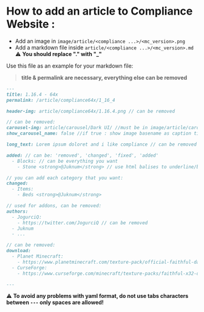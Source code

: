 # How to add an article to Compliance Website :
- Add an image in `image/article/<compliance ...>/<mc_version>.png`  
- Add a markdown file inside `article/<compliance ...>/<mc_version>.md` :warning: **You should replace "." with "\_"**

Use this file as an example for your markdown file:
> **title & permalink are necessary, everything else can be removed**

```markdown
---
title: 1.16.4 - 64x
permalink: /article/compliance64x/1_16_4

header-img: article/compliance64x/1.16.4.png // can be removed

// can be removed:
carousel-img: article/carousel/Dark UI/ //must be in image/article/carousel/<whatever you want>
show_carousel_name: false //if true : show image basename as caption title

long_text: Lorem ipsum doloret and i like compliance // can be removed

added: // can be: 'removed', 'changed', 'fixed', 'added'
  - Blocks: // can be everything you want
    - Stone <strong>@Juknum</strong> // use html balises to underline/bold text

// you can add each category that you want:
changed:
  - Items:
    - Beds <strong>@Juknum</strong>

// used for addons, can be removed:
authors:
  - JogurciQ:
    - https://twitter.com/JogurciQ // can be removed
  - Juknum
  - ...

// can be removed:
download: 
  - Planet Minecraft:
    - https://www.planetminecraft.com/texture-pack/official-faithful-dark-ui-addon/
  - CurseForge:
    - https://www.curseforge.com/minecraft/texture-packs/faithful-x32-dark-ui-addon/files

---
```

:warning: **To avoid any problems with yaml format, do not use tabs characters between `---` only spaces are allowed!**
